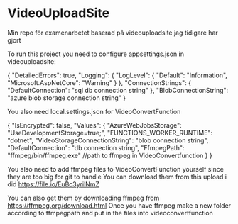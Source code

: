 # VideoUploadSite

Min repo för examenarbetet baserad på videouploadsite jag tidigare har gjort

To run this project you need to configure appsettings.json in videouploadsite:

{
  "DetailedErrors": true,
  "Logging": {
    "LogLevel": {
      "Default": "Information",
      "Microsoft.AspNetCore": "Warning"
    }
  },
  "ConnectionStrings": {
    "DefaultConnection": "sql db connection string"
  },
  "BlobConnectionString": "azure blob storage connection string"
}

You also need local.settings.json for VideoConvertFunction

{
  "IsEncrypted": false,
  "Values": {
    "AzureWebJobsStorage": "UseDevelopmentStorage=true;",
    "FUNCTIONS_WORKER_RUNTIME": "dotnet",
    "VideoStorageConnectionString": "blob connection string",
    "DefaultConnection": "db connection string",
    "FfmpegPath": "ffmpeg/bin/ffmpeg.exe" //path to ffmpeg in VideoConvertfunction
  }
}

You also need to add ffmpeg files to VideoConvertFunction yourself since they are too big for git to handle
You can download them from this upload i did https://file.io/EuBc3yrilNmZ 

You can also get them by downloading ffmpeg from https://ffmpeg.org/download.html 
Once you have ffmpeg make a new folder according to ffmpegpath and put in the files into videoconvertfunction

